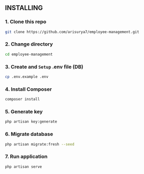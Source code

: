 ## INSTALLING

### 1. Clone this repo
```bash
git clone https://github.com/arisurya7/employee-management.git
```

### 2. Change directory
```bash
cd employee-management
```

### 3. Create and `Setup` .env file (DB)
```bash
cp .env.example .env
```

### 4. Install Composer
```bash
composer install
```

### 5. Generate key
```bash
php artisan key:generate
```

### 6. Migrate database
```bash
php artisan migrate:fresh --seed
```

### 7. Run application
```bash
php artisan serve
```
